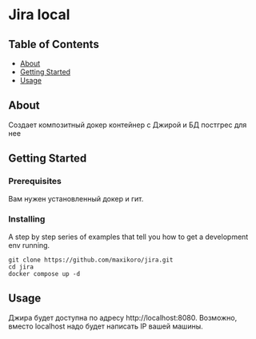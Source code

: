 # Jira local

## Table of Contents

- [About](#about)
- [Getting Started](#getting_started)
- [Usage](#usage)

## About <a name = "about"></a>

Создает композитный докер контейнер с Джирой и БД постгрес для нее

## Getting Started <a name = "getting_started"></a>

### Prerequisites

Вам нужен установленный докер и гит.

### Installing

A step by step series of examples that tell you how to get a development env running.

```
git clone https://github.com/maxikoro/jira.git
cd jira
docker compose up -d
```

## Usage <a name = "usage"></a>

Джира будет доступна по адресу http://localhost:8080. Возможно, вместо localhost надо будет написать IP вашей машины.
